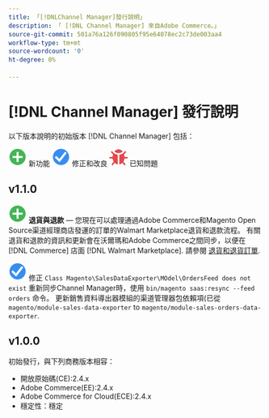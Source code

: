 ```yaml
---
title: 「[!DNLChannel Manager]發行說明」
description: 「 [!DNL Channel Manager] 來自Adobe Commerce。」
source-git-commit: 501a76a126f090805f95e64078ec2c73de003aa4
workflow-type: tm+mt
source-wordcount: '0'
ht-degree: 0%

---
```


# [!DNL Channel Manager] 發行說明

以下版本說明的初始版本 [!DNL Channel Manager] 包括：

![新增](../assets/new.svg) 新功能
![修正問題](../assets/fix.svg) 修正和改良
![已知問題](../assets/bug.svg) 已知問題


## v1.1.0

![新增](../assets/new.svg)<!--CHAN-5204--> **退貨與退款** — 您現在可以處理通過Adobe Commerce和Magento Open Source渠道經理商店發運的訂單的Walmart Marketplace退貨和退款流程。 有關退貨和退款的資訊和更新會在沃爾瑪和Adobe Commerce之間同步，以便在 [!DNL Commerce] 店面 [!DNL Walmart Marketplace]. 請參閱 [退貨和退貨訂單](return-refund-orders.md).

![固定](../assets/fix.svg)<!--CHAN-5661--> 修正 `Class Magento\SalesDataExporter\MOdel\OrdersFeed does not exist` 重新同步Channel Manager時，使用 `bin/magento saas:resync --feed orders` 命令。 更新銷售資料導出器模組的渠道管理器包依賴項(已從 `magento/module-sales-data-exporter` to `magento/module-sales-orders-data-exporter`.

## v1.0.0

初始發行，與下列商務版本相容：

* 開放原始碼(CE):2.4.x
* Adobe Commerce(EE):2.4.x
* Adobe Commerce for Cloud(ECE):2.4.x
* 穩定性：穩定
